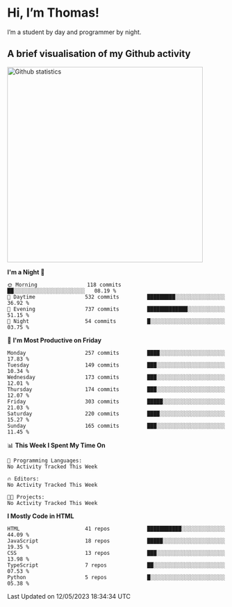 # Hi, I’m Thomas!
I’m a student by day and programmer by night.

## A brief visualisation of my Github activity

<img title="My Github statistics" alt="Github statistics" width="450px" src="https://github-readme-stats.vercel.app/api?username=thomasrettig&show_icons=true&include_all_commits=true&count_private=true&&hide=issues&theme=tokyonight&border_radius=6px"/>

<!--START_SECTION:waka-->
**I'm a Night 🦉** 

```text
🌞 Morning                118 commits         ██░░░░░░░░░░░░░░░░░░░░░░░   08.19 % 
🌆 Daytime                532 commits         █████████░░░░░░░░░░░░░░░░   36.92 % 
🌃 Evening                737 commits         █████████████░░░░░░░░░░░░   51.15 % 
🌙 Night                  54 commits          █░░░░░░░░░░░░░░░░░░░░░░░░   03.75 % 
```
📅 **I'm Most Productive on Friday** 

```text
Monday                   257 commits         ████░░░░░░░░░░░░░░░░░░░░░   17.83 % 
Tuesday                  149 commits         ███░░░░░░░░░░░░░░░░░░░░░░   10.34 % 
Wednesday                173 commits         ███░░░░░░░░░░░░░░░░░░░░░░   12.01 % 
Thursday                 174 commits         ███░░░░░░░░░░░░░░░░░░░░░░   12.07 % 
Friday                   303 commits         █████░░░░░░░░░░░░░░░░░░░░   21.03 % 
Saturday                 220 commits         ████░░░░░░░░░░░░░░░░░░░░░   15.27 % 
Sunday                   165 commits         ███░░░░░░░░░░░░░░░░░░░░░░   11.45 % 
```


📊 **This Week I Spent My Time On** 

```text
💬 Programming Languages: 
No Activity Tracked This Week

🔥 Editors: 
No Activity Tracked This Week

🐱‍💻 Projects: 
No Activity Tracked This Week
```

**I Mostly Code in HTML** 

```text
HTML                     41 repos            ███████████░░░░░░░░░░░░░░   44.09 % 
JavaScript               18 repos            █████░░░░░░░░░░░░░░░░░░░░   19.35 % 
CSS                      13 repos            ███░░░░░░░░░░░░░░░░░░░░░░   13.98 % 
TypeScript               7 repos             ██░░░░░░░░░░░░░░░░░░░░░░░   07.53 % 
Python                   5 repos             █░░░░░░░░░░░░░░░░░░░░░░░░   05.38 % 
```




 Last Updated on 12/05/2023 18:34:34 UTC
<!--END_SECTION:waka-->
